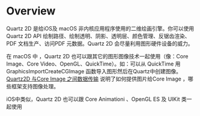 # Overview

Quartz 2D 是给iOS及 macOS 非内核应用程序使用的二维绘画引擎。你可以使用Quartz 2D API 绘制路径、绘制透明、阴影、透明层、颜色管理、反锯齿渲染、PDF 文档生产、访问PDF 元数据。Quartz 2D 会尽量利用图形硬件设备的威力。

在 macOS 中 ，Quartz 2D 也可以跟其它的图形图像技术一起使用（像：Core Image、Core Video、OpenGL、QuickTime）。如：可以从 QuickTime 用 GraphicsImportCreateCGImage 函数导入图形然后在Quartz中创建图像。
[Quartz2D 与Core Image 之间数据传输](https://developer.apple.com/library/content/documentation/GraphicsImaging/Conceptual/drawingwithquartz2d/dq_data_mgr/dq_data_mgr.html#//apple_ref/doc/uid/TP30001066-CH216-BAJHEBHE) 说明了如何提供图片给Core Image ，哪些框架支持图像处理。

iOS中类似，Quartz 2D 也可以跟 Core Animationi 、OpenGL ES 及 UIKit 类一起使用
